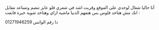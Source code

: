 أنا حاليا شغال لوحدي على الموقع وقربت اشد في شعري فلو عايز تنضم وتساعد مقابل انك مش هتاخد فلوس بس هتفهم الدنيا ماشية ازاي وهتاخد شوية خبرة فابعت :

دا رقم الواتس 01271946259